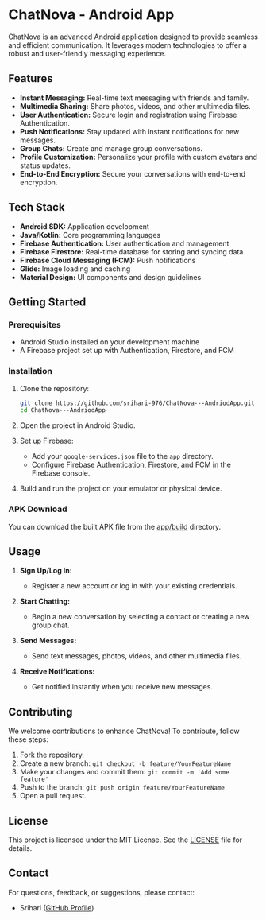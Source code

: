 # ChatNova - Android App

ChatNova is an advanced Android application designed to provide seamless and efficient communication. It leverages modern technologies to offer a robust and user-friendly messaging experience.

## Features

- **Instant Messaging:** Real-time text messaging with friends and family.
- **Multimedia Sharing:** Share photos, videos, and other multimedia files.
- **User Authentication:** Secure login and registration using Firebase Authentication.
- **Push Notifications:** Stay updated with instant notifications for new messages.
- **Group Chats:** Create and manage group conversations.
- **Profile Customization:** Personalize your profile with custom avatars and status updates.
- **End-to-End Encryption:** Secure your conversations with end-to-end encryption.

## Tech Stack

- **Android SDK:** Application development
- **Java/Kotlin:** Core programming languages
- **Firebase Authentication:** User authentication and management
- **Firebase Firestore:** Real-time database for storing and syncing data
- **Firebase Cloud Messaging (FCM):** Push notifications
- **Glide:** Image loading and caching
- **Material Design:** UI components and design guidelines

## Getting Started

### Prerequisites

- Android Studio installed on your development machine
- A Firebase project set up with Authentication, Firestore, and FCM

### Installation

1. Clone the repository:
    ```bash
    git clone https://github.com/srihari-976/ChatNova---AndriodApp.git
    cd ChatNova---AndriodApp
    ```

2. Open the project in Android Studio.

3. Set up Firebase:
    - Add your `google-services.json` file to the `app` directory.
    - Configure Firebase Authentication, Firestore, and FCM in the Firebase console.

4. Build and run the project on your emulator or physical device.

### APK Download

You can download the built APK file from the [app/build](https://github.com/srihari-976/ChatNova---AndriodApp/tree/main/app/build) directory.

## Usage

1. **Sign Up/Log In:**
    - Register a new account or log in with your existing credentials.

2. **Start Chatting:**
    - Begin a new conversation by selecting a contact or creating a new group chat.

3. **Send Messages:**
    - Send text messages, photos, videos, and other multimedia files.

4. **Receive Notifications:**
    - Get notified instantly when you receive new messages.

## Contributing

We welcome contributions to enhance ChatNova! To contribute, follow these steps:

1. Fork the repository.
2. Create a new branch: `git checkout -b feature/YourFeatureName`
3. Make your changes and commit them: `git commit -m 'Add some feature'`
4. Push to the branch: `git push origin feature/YourFeatureName`
5. Open a pull request.

## License

This project is licensed under the MIT License. See the [LICENSE](LICENSE) file for details.

## Contact

For questions, feedback, or suggestions, please contact:

- Srihari ([GitHub Profile](https://github.com/srihari-976))
